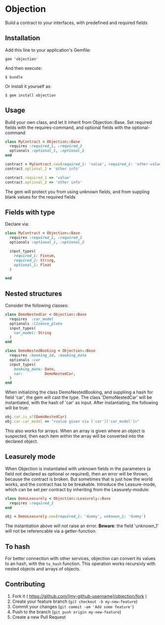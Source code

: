 # Objection

Build a contract to your interfaces, with predefined and required fields

## Installation

Add this line to your application's Gemfile:

    gem 'objection'

And then execute:

    $ bundle

Or install it yourself as:

    $ gem install objection

## Usage

Build your own class, and let it inherit from Objection::Base.
Set required fields with the requires-command, and optional fields with the optional-command
```ruby
class MyContract < Objection::Base
  requires :required_1, :required_2
  optionals :optional_1, :optional_2
end

contract = MyContract.new(required_1: 'value', required_2: 'other-value', optional_1: 'more info')
contract.optional_2 = 'other info'

contract.required_1 => 'value'
contract.optional_2 => 'other info'
```

The gem will protect you from using unknown fields, and from suppling blank values for the required fields

## Fields with type

Declare via:

```ruby
class MyContract < Objection::Base
  requires :required_1, :required_2
  optionals :optional_1, :optional_2

  input_types(
    required_1: Fixnum,
    required_2: String,
    optional_1: Float
  )

end
```

## Nested structures

Consider the following classes:

```ruby
class DemoNestedCar < Objection::Base
  requires  :car_model
  optionals :licence_plate
  input_types(
    car_model: String
  )
end

class DemoNestedBooking < Objection::Base
  requires :booking_id, :booking_date
  optionals :car
  input_types(
    booking_date: Date,
    car:          DemoNestedCar,
  )
end
```

When initializing the class DemoNestedBooking, and suppliing a hash for field 'car', the gem will cast the type.
The class 'DemoNestedCar' will be instantiated, with the hash of 'car' as input.
After instantiating, the following will be true:

```ruby
obj.car.is_a?(DemoNestedCar)
obj.car.car_model == "<value given via ['car']['car_model']>"
```

This also works for arrays. When an array is given where an object is suspected, then each item within the array will be converted into the declared object.

## Leasurely mode
When Objection is instantiated with unknown fields in the parameters (a field not declared as optional or required), then an error will be thrown, because the contract is broken.
But sometimes that is just how the world works, and the contract has to be breakable.
Introduce the Leasure-mode, which can be set per contract by inheriting from the Leasurely-module:

```ruby
class DemoLeasurely < Objection::Leasurely::Base
  requires :required_1
end

obj = DemoLeasurely.new(required_1: 'dummy', unknown_1: 'dummy')
```
The instantiation above will not raise an error. 
**Beware**: the field 'unknown_1' will not be referencable via a getter-function.

## To hash

For better connection with other services, objection can convert its values to an hash, with the `to_hash` function.
This operation works recursivly with nested objects and arrays of objects.

## Contributing

1. Fork it ( https://github.com/[my-github-username]/objection/fork )
2. Create your feature branch (`git checkout -b my-new-feature`)
3. Commit your changes (`git commit -am 'Add some feature'`)
4. Push to the branch (`git push origin my-new-feature`)
5. Create a new Pull Request
